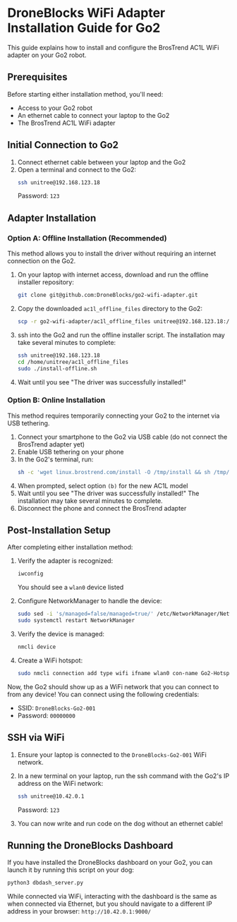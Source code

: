 # DroneBlocks WiFi Adapter Installation Guide for Go2

This guide explains how to install and configure the BrosTrend AC1L WiFi adapter on your Go2 robot.

## Prerequisites

Before starting either installation method, you'll need:
- Access to your Go2 robot
- An ethernet cable to connect your laptop to the Go2
- The BrosTrend AC1L WiFi adapter

## Initial Connection to Go2

1. Connect ethernet cable between your laptop and the Go2
2. Open a terminal and connect to the Go2:
   ```bash
   ssh unitree@192.168.123.18
   ```
   Password: `123`

## Adapter Installation

### Option A: Offline Installation (Recommended)

This method allows you to install the driver without requiring an internet connection on the Go2.

1. On your laptop with internet access, download and run the offline installer repository:
   ```bash
   git clone git@github.com:DroneBlocks/go2-wifi-adapter.git
   ```

2. Copy the downloaded `ac1l_offline_files` directory to the Go2:
    ```bash
    scp -r go2-wifi-adapter/ac1l_offline_files unitree@192.168.123.18:/home/unitree
    ```

3. ssh into the Go2 and run the offline installer script. The installation may take several minutes to complete:
   ```bash
   ssh unitree@192.168.123.18
   cd /home/unitree/ac1l_offline_files
   sudo ./install-offline.sh
   ```
 
4. Wait until you see "The driver was successfully installed!"

### Option B: Online Installation

This method requires temporarily connecting your Go2 to the internet via USB tethering.

1. Connect your smartphone to the Go2 via USB cable (do not connect the BrosTrend adapter yet)
2. Enable USB tethering on your phone
3. In the Go2's terminal, run:
   ```bash
   sh -c 'wget linux.brostrend.com/install -O /tmp/install && sh /tmp/install'
   ```
4. When prompted, select option `(b)` for the new AC1L model
5. Wait until you see "The driver was successfully installed!" The installation may take several minutes to complete.
6. Disconnect the phone and connect the BrosTrend adapter

## Post-Installation Setup

After completing either installation method:

1. Verify the adapter is recognized:
   ```bash
   iwconfig
   ```
   You should see a `wlan0` device listed

2. Configure NetworkManager to handle the device:
   ```bash
   sudo sed -i 's/managed=false/managed=true/' /etc/NetworkManager/NetworkManager.conf
   sudo systemctl restart NetworkManager
   ```

3. Verify the device is managed:
   ```bash
   nmcli device
   ```

4. Create a WiFi hotspot:
   ```bash
   sudo nmcli connection add type wifi ifname wlan0 con-name Go2-Hotspot autoconnect yes ssid "DroneBlocks-Go2-001" mode ap ipv4.method shared ipv4.addresses "10.42.0.1/24" wifi-sec.key-mgmt wpa-psk wifi-sec.psk "00000000"
   ```

Now, the Go2 should show up as a WiFi network that you can connect to from any device! You can connect using the following credentials:
   - SSID: `DroneBlocks-Go2-001`
   - Password: `00000000`
  
  

## SSH via WiFi

1. Ensure your laptop is connected to the `DroneBlocks-Go2-001` WiFi network.

2. In a new terminal on your laptop, run the ssh command with the Go2's IP address on the WiFi network:
   ```bash
   ssh unitree@10.42.0.1
   ```
   Password: `123`

3. You can now write and run code on the dog without an ethernet cable!


## Running the DroneBlocks Dashboard

If you have installed the DroneBlocks dashboard on your Go2, you can launch it by running this script on your dog:
```bash
python3 dbdash_server.py
```
While connected via WiFi, interacting with the dashboard is the same as when connected via Ethernet, but you should navigate to a different IP address in your browser: `http://10.42.0.1:9000/`

